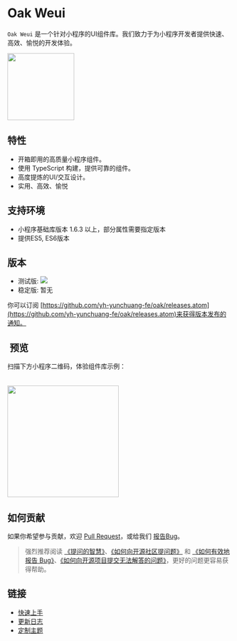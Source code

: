 # Oak Weui
`Oak Weui` 是一个针对小程序的UI组件库。我们致力于为小程序开发者提供快速、高效、愉悦的开发体验。

<img src="https://static.yonghuivip.com/oak/images/logo.png" style="width: 150px;display: blok;">

## 特性
- 开箱即用的高质量小程序组件。
- 使用 TypeScript 构建，提供可靠的组件。
- 高度提炼的UI/交互设计。
- 实用、高效、愉悦

## 支持环境
- 小程序基础库版本 1.6.3 以上，部分属性需要指定版本
- 提供ES5, ES6版本

## 版本
- 测试版: [![](https://img.shields.io/badge/npm-v0.0.2--beta.12-blue)](https://www.npmjs.com/package/@yhyc/oak-weui)
- 稳定版:  暂无

你可以订阅 [https://github.com/yh-yunchuang-fe/oak/releases.atom](https://github.com/yh-yunchuang-fe/oak/releases.atom)来获得版本发布的通知。

##  预览
扫描下方小程序二维码，体验组件库示例：

<img src="https://static.yonghuivip.com/oak/images/gh_f2ca1eee44b7_1280.jpg" style="width: 250px;display: blok;margin-top: 20px;">

## 如何贡献
如果你希望参与贡献，欢迎 [Pull Request](https://github.com/yh-yunchuang-fe/oak/pulls)，或给我们 [报告Bug](https://github.com/yh-yunchuang-fe/oak/issues)。

> 强烈推荐阅读 [《提问的智慧》](https://github.com/ryanhanwu/How-To-Ask-Questions-The-Smart-Way)、[《如何向开源社区提问题》](https://github.com/seajs/seajs/issues/545  ) 和 [《如何有效地报告 Bug》](http://www.chiark.greenend.org.uk/~sgtatham/bugs-cn.html)、[《如何向开源项目提交无法解答的问题》](https://zhuanlan.zhihu.com/p/25795393)，更好的问题更容易获得帮助。

## 链接

- [快速上手](https://yh-yunchuang-fe.github.io/oak/#/querystart)
- [更新日志](https://yh-yunchuang-fe.github.io/oak/#/changelog)
- [定制主题](https://yh-yunchuang-fe.github.io/oak/#/theme)